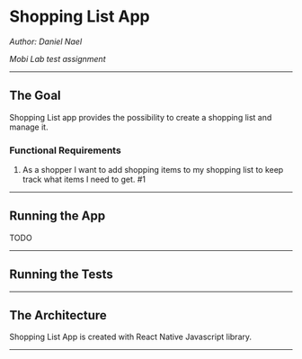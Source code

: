 # Shopping List App

_Author: Daniel Nael_

_Mobi Lab test assignment_

---

## The Goal

Shopping List app provides the possibility to create a shopping list and manage it.

### Functional Requirements

1. As a shopper I want to add shopping items to my shopping list to keep track what items I need to get. #1

---

## Running the App

TODO

---

## Running the Tests

---

## The Architecture

Shopping List App is created with React Native Javascript library.

---
